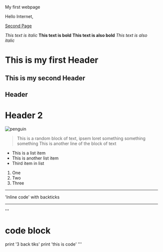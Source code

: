 My first webpage

Hello Internet,

[Second Page](https://mjbenn10.github.io/cse15l-lab-reports/secondindex.html)

*This text is italic*
**This text is bold**
__This text is also bold__
_This text is also italic_

# This is my first Header
## This is my second Header

Header 
-------

Header 2
========

![penguin](https://media.istockphoto.com/photos/gentoo-penguin-walking-in-snow-in-antarctica-picture-id533995902?b=1&k=20&m=533995902&s=170667a&w=0&h=iI_6wIrEewrbsa5UacU2EMlKrbfUcaHKhpQAjoZACwk=)

> This is a random block of text, ipsem loret something something something 
> This is another line of the block of text 

* This is a list item
* This is another list item 
* Third item in list

1. One
2. Two 
3. Three

---
'Inline code' with backticks

--- 


'''
# code block 
print '3 back tiks'
print 'this is code'
'''



